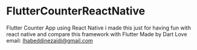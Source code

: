 # FlutterCounterReactNative
Flutter Counter App using React Native
i made this just for having fun with react native and compare this framework with Flutter
Made by Dart Love
email: Ihabeddinezaidi@gmail.com

